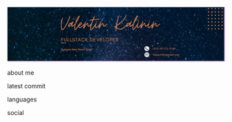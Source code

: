 ![Header](https://github.com/PrimkY/PrimkY/blob/main/assets/header.PNG)

about me

latest commit

languages

social
